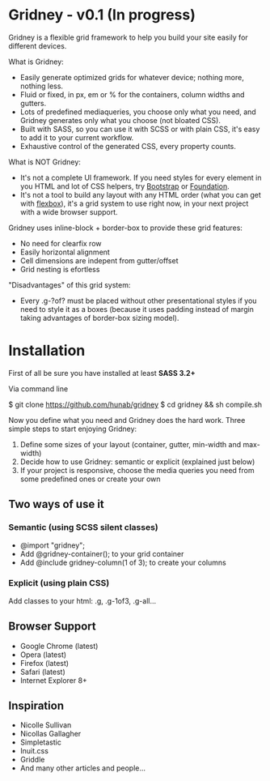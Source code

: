 # Gridney - v0.1 (In progress)

Gridney is a flexible grid framework to help you build your site easily for different devices.

What is Gridney:

- Easily generate optimized grids for whatever device; nothing more, nothing less.
- Fluid or fixed, in px, em or % for the containers, column widths and gutters.
- Lots of predefined mediaqueries, you choose only what you need, and Gridney generates only what you choose (not bloated CSS).
- Built with SASS, so you can use it with SCSS or with plain CSS, it's easy to add it to your current workflow.
- Exhaustive control of the generated CSS, every property counts.

What is NOT Gridney:

- It's not a complete UI framework. If you need styles for every element in you HTML and lot of CSS helpers, try [Bootstrap](https://github.com/twitter/bootstrap) or [Foundation](https://github.com/zurb/foundation).
- It's not a tool to build any layout with any HTML order (what you can get with [flexbox](https://developer.mozilla.org/en-US/docs/CSS/Tutorials/Using_CSS_flexible_boxes)), it's a grid system to use right now, in your next project with a wide browser support.

Gridney uses inline-block + border-box to provide these grid features:

- No need for clearfix row
- Easily horizontal alignment
- Cell dimensions are indepent from gutter/offset
- Grid nesting is efortless

"Disadvantages" of this grid system:

- Every .g-?of? must be placed without other presentational styles if you need to style it as a boxes (because it uses padding instead of margin taking advantages of border-box sizing model).

# Installation

First of all be sure you have installed at least **SASS 3.2+**

Via command line

  $ git clone https://github.com/hunab/gridney
  $ cd gridney && sh compile.sh

Now you define what you need and Gridney does the hard work. Three simple steps to start enjoying Gridney:

1. Define some sizes of your layout (container, gutter, min-width and max-width)
2. Decide how to use Gridney: semantic or explicit (explained just below)
3. If your project is responsive, choose the media queries you need from some predefined ones or create your own

## Two ways of use it

### Semantic (using SCSS silent classes)

- @import "gridney";
- Add @gridney-container(); to your grid container
- Add @include gridney-column(1 of 3); to create your columns

### Explicit (using plain CSS)

Add classes to your html: .g, .g-1of3, .g-all...

## Browser Support

- Google Chrome (latest)
- Opera (latest)
- Firefox (latest)
- Safari (latest)
- Internet Explorer 8+

## Inspiration

- Nicolle Sullivan
- Nicollas Gallagher
- Simpletastic
- Inuit.css
- Griddle
- And many other articles and people...
